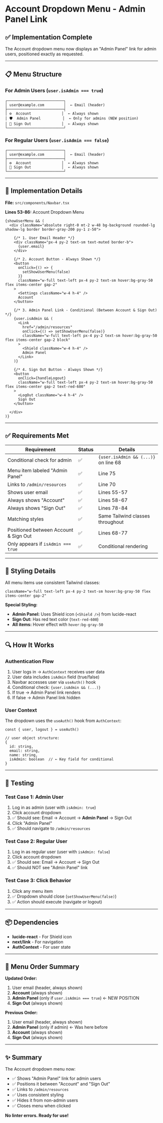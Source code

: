 # Account Dropdown Menu - Admin Panel Link

## ✅ Implementation Complete

The Account dropdown menu now displays an "Admin Panel" link for admin users, positioned exactly as requested.

---

## 📋 Menu Structure

### For Admin Users (`user.isAdmin === true`)

```
┌──────────────────────────┐
│ user@example.com         │  ← Email (header)
├──────────────────────────┤
│ ⚙️  Account              │  ← Always shown
│ 🛡️  Admin Panel          │  ← Only for admins (NEW position)
│ 🚪 Sign Out              │  ← Always shown
└──────────────────────────┘
```

### For Regular Users (`user.isAdmin === false`)

```
┌──────────────────────────┐
│ user@example.com         │  ← Email (header)
├──────────────────────────┤
│ ⚙️  Account              │  ← Always shown
│ 🚪 Sign Out              │  ← Always shown
└──────────────────────────┘
```

---

## 🔧 Implementation Details

**File:** `src/components/Navbar.tsx`

**Lines 53-86:** Account Dropdown Menu

```tsx
{showUserMenu && (
  <div className="absolute right-0 mt-2 w-48 bg-background rounded-lg shadow-lg border border-gray-200 py-1 z-50">
    
    {/* 1. User Email Header */}
    <div className="px-4 py-2 text-sm text-muted border-b">
      {user.email}
    </div>
    
    {/* 2. Account Button - Always Shown */}
    <button
      onClick={() => {
        setShowUserMenu(false)
      }}
      className="w-full text-left px-4 py-2 text-sm hover:bg-gray-50 flex items-center gap-2"
    >
      <Settings className="w-4 h-4" />
      Account
    </button>
    
    {/* 3. Admin Panel Link - Conditional (Between Account & Sign Out) */}
    {user.isAdmin && (
      <Link
        href="/admin/resources"
        onClick={() => setShowUserMenu(false)}
        className="w-full text-left px-4 py-2 text-sm hover:bg-gray-50 flex items-center gap-2 block"
      >
        <Shield className="w-4 h-4" />
        Admin Panel
      </Link>
    )}
    
    {/* 4. Sign Out Button - Always Shown */}
    <button
      onClick={handleLogout}
      className="w-full text-left px-4 py-2 text-sm hover:bg-gray-50 flex items-center gap-2 text-red-600"
    >
      <LogOut className="w-4 h-4" />
      Sign Out
    </button>
    
  </div>
)}
```

---

## ✅ Requirements Met

| Requirement | Status | Details |
|-------------|--------|---------|
| Conditional check for admin | ✅ | `{user.isAdmin && (...)}` on line 68 |
| Menu item labeled "Admin Panel" | ✅ | Line 75 |
| Links to `/admin/resources` | ✅ | Line 70 |
| Shows user email | ✅ | Lines 55-57 |
| Always shows "Account" | ✅ | Lines 58-67 |
| Always shows "Sign Out" | ✅ | Lines 78-84 |
| Matching styles | ✅ | Same Tailwind classes throughout |
| Positioned between Account & Sign Out | ✅ | Lines 68-77 |
| Only appears if `isAdmin === true` | ✅ | Conditional rendering |

---

## 🎨 Styling Details

All menu items use consistent Tailwind classes:

```tsx
className="w-full text-left px-4 py-2 text-sm hover:bg-gray-50 flex items-center gap-2"
```

**Special Styling:**
- **Admin Panel:** Uses Shield icon (`<Shield />`) from lucide-react
- **Sign Out:** Has red text color (`text-red-600`)
- **All items:** Hover effect with `hover:bg-gray-50`

---

## 🔍 How It Works

### Authentication Flow

1. User logs in → `AuthContext` receives user data
2. User data includes `isAdmin` field (true/false)
3. Navbar accesses user via `useAuth()` hook
4. Conditional check: `{user.isAdmin && (...)}`
5. If true → Admin Panel link renders
6. If false → Admin Panel link hidden

### User Context

The dropdown uses the `useAuth()` hook from `AuthContext`:

```tsx
const { user, logout } = useAuth()

// user object structure:
{
  id: string,
  email: string,
  name: string,
  isAdmin: boolean  // ← Key field for conditional
}
```

---

## 🧪 Testing

### Test Case 1: Admin User
1. Log in as admin (user with `isAdmin: true`)
2. Click account dropdown
3. ✅ Should see: Email → Account → **Admin Panel** → Sign Out
4. Click "Admin Panel"
5. ✅ Should navigate to `/admin/resources`

### Test Case 2: Regular User
1. Log in as regular user (user with `isAdmin: false`)
2. Click account dropdown
3. ✅ Should see: Email → Account → Sign Out
4. ✅ Should NOT see "Admin Panel" link

### Test Case 3: Click Behavior
1. Click any menu item
2. ✅ Dropdown should close (`setShowUserMenu(false)`)
3. ✅ Action should execute (navigate or logout)

---

## 📦 Dependencies

- **lucide-react** - For Shield icon
- **next/link** - For navigation
- **AuthContext** - For user state

---

## 🎯 Menu Order Summary

**Updated Order:**
1. User email (header, always shown)
2. **Account** (always shown)
3. **Admin Panel** (only if `user.isAdmin === true`) ← NEW POSITION
4. **Sign Out** (always shown)

**Previous Order:**
1. User email (header, always shown)
2. **Admin Panel** (only if admin) ← Was here before
3. **Account** (always shown)
4. **Sign Out** (always shown)

---

## ✨ Summary

The Account dropdown menu now:
- ✅ Shows "Admin Panel" link for admin users
- ✅ Positions it between "Account" and "Sign Out"
- ✅ Links to `/admin/resources`
- ✅ Uses consistent styling
- ✅ Hides it from non-admin users
- ✅ Closes menu when clicked

**No linter errors. Ready for use!**
